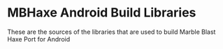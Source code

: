 # MBHaxe Android Build Libraries
These are the sources of the libraries that are used to build Marble Blast Haxe Port for Android